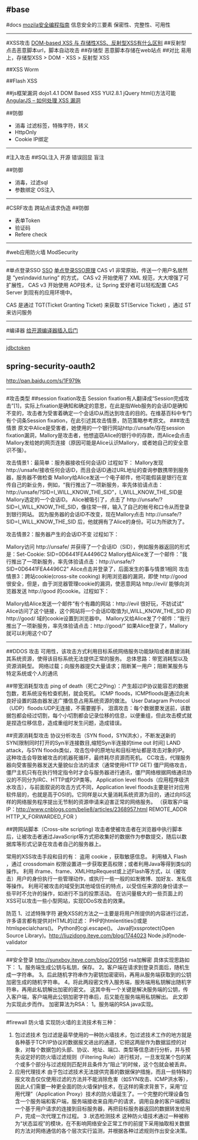 #base
---
#docs
[mozila安全编程指南](https://wiki.mozilla.org/WebAppSec/Secure_Coding_Guidelines)
信息安全的三要素
保密性、完整性、可用性


---
#XSS攻击
[DOM-based XSS 与 存储性XSS、反射型XSS有什么区别](http://www.zhihu.com/question/26628342)
##反射型
点击恶意脚本url，脚本自动攻击
##存储型
恶意脚本存储在web站点
##对比
易用上，存储型XSS > DOM - XSS > 反射型 XSS

##XSS Worm

##Flash XSS

##js框架漏洞
dojo1.4.1 DOM Based XSS
YUI2.8.1
jQuery html()方法可能
[AngularJS – 如何处理 XSS 漏洞](http://www.oschina.net/translate/angularjs-handle-xss-vulnerability-scenarios)

##防御
* 消毒
    过滤标签，特殊字符，转义
* HttpOnly
* Cookie IP绑定


---
#注入攻击
##SQL注入
开源
错误回显
盲注

##防御
* 消毒，过滤sql
* 参数绑定
OS注入

---
#CSRF攻击
跨站点请求伪造
##防御
* 表单Token
* 验证码
* Refere check


---
#web应用防火墙
ModSecurity







---
#单点登录SSO
[SSO](http://blog.csdn.net/cutesource/article/details/5838693)
[单点登录SSO原理](http://hansionxu.blog.163.com/blog/static/24169810920149155440886/)
CAS v1 非常原始，传送一个用户名居然是 ”yes\ndavid.turing” 的方式， CAS v2 开始使用了 XML 规范，大大增强了可扩展性， CAS v3 开始使用 AOP技术，让 Spring 爱好者可以轻松配置 CAS Server 到现有的应用环境中。

CAS 是通过 TGT(Ticket Granting Ticket) 来获取 ST(Service Ticket) ，通过 ST 来访问服务

---
#编译器
[给开源编译器插入后门](https://ring0.me/2014/11/insert-backdoor-into-compiler/)


---

[jdbctoken](https://github.com/spring-projects/spring-security-oauth/blob/master/docs/JdbcTokenStore)

## spring-security-oauth2
http://pan.baidu.com/s/1F979k





---
#攻击类型
##session fixation攻击
Session fixation有人翻译成“Session完成攻击”[1]，实际上fixation是确知和确定的意思，在此是指Web服务的会话ID是确知不变的，攻击者为受害着确定一个会话ID从而达到攻击的目的。在维基百科中专门有个词条Session fixation，在此引述其攻击情景，防范策略参考原文。
###攻击情景
原文中Alice是受害者，她使用的一个银行网站http://unsafe/存在session fixation漏洞，Mallory是攻击者，他想盗窃Alice的银行中的存款，而Alice会点击Mallory发给她的网页连接（原因可能是Alice认识Mallory，或者她自己的安全意识不强）。

攻击情景1：最简单：服务器接收任何会话ID
过程如下：
Mallory发现http://unsafe/接收任何会话ID，而且会话ID通过URL地址的查询参数携带到服务器，服务器不做检查
Mallory给Alice发送一个电子邮件，他可能假装是银行在宣传自己的新业务，例如，“我行推出了一项新服务，率先体验请点击：http://unsafe/?SID=I_WILL_KNOW_THE_SID"，I_WILL_KNOW_THE_SID是Mallory选定的一个会话ID。
Alice被吸引了，点击了 http://unsafe/?SID=I_WILL_KNOW_THE_SID，像往常一样，输入了自己的帐号和口令从而登录到银行网站。
因为服务器的会话ID不改变，现在Mallory点击 http://unsafe/?SID=I_WILL_KNOW_THE_SID 后，他就拥有了Alice的身份。可以为所欲为了。

攻击情景2：服务器产生的会话ID不变
过程如下：

Mallory访问 http://unsafe/ 并获得了一个会话ID（SID），例如服务器返回的形式是：Set-Cookie: SID=0D6441FEA4496C2
Mallory给Alice发了一个邮件：”我行推出了一项新服务，率先体验请点击：http://unsafe/?SID=0D6441FEA4496C2"
Alice点击并登录了，后面发生的事与情景1相同
攻击情景3：跨站cookie(cross-site cooking)
利用浏览器的漏洞，即使 http://good 很安全，但是，由于浏览器管理cookie的漏洞，使恶意网站 http://evil/ 能够向浏览器发送 http://good 的cookie。过程如下：

Mallory给Alice发送一个邮件“有个有趣的网站：http://evil 很好玩，不妨试试”
Alice访问了这个链接，这个网站将一个会话ID取值为I_WILL_KNOW_THE_SID 的 http://good/ 域的cookie设置到浏览器中。
Mallory又给Alice发了个邮件：“我行推出了一项新服务，率先体验请点击：http://good/”
如果Alice登录了，Mallory就可以利用这个ID了







---


##DDOS
攻击 可用性，该攻击方式利用目标系统网络服务功能缺陷或者直接消耗其系统资源，使得该目标系统无法提供正常的服务。
总体思路：带宽消耗型以及资源消耗型。
网络过载；向服务器提交大量请求；阻断某一用户；阻断某服务与特定系统或个人的通讯

##带宽消耗型攻击
ping of death（死亡之Ping）：产生超过IP协议能容忍的数据包数，若系统没有检查机制，就会死机。
ICMP floods，ICMPfloods是通过向未良好设置的路由器发送广播信息占用系统资源的做法。
User Datagram Protocol（UDP）floods:UDP无连接，不需要握手，
泪滴攻击：每个数据要发送前，该数据包都会经过切割，每个小切割都会记录位移的信息，以便重组，但此攻击模式就是捏造位移信息，造成重组时发生问题，造成错误。

##资源消耗型攻击
协议分析攻击（SYN flood，SYN洪水），不断发送新的SYN[限制同时打开的Syn半连接数目,缩短Syn半连接的time out 时间]
LAND attack，与SYN floods类似，攻击包中的原地址和目标地址都是攻击对象的IP。这种攻击会导致被攻击的机器死循环，最终耗尽资源而死机。
CC攻击，代理服务器向受害服务器发送大量貌似合法的请求（通常使用HTTP GET)
僵尸网络攻击，僵尸主机只有在执行特定指令时才会与服务器进行通讯，僵尸网络根据网络通讯协议的不同分为IRC、HTTP或P2P类等。
Application level floods（应用程序级洪水攻击），与前面叙说的攻击方式不同，Application level floods主要是针对应用软件层的，也就是高于OSI的。它同样是以大量消耗系统资源为目的，通过向IIS这样的网络服务程序提出无节制的资源申请来迫害正常的网络服务。
（获取客户端IP：http://www.cnblogs.com/belie8/articles/2368957.html
REMOTE_ADDR
HTTP_X_FORWARDED_FOR
）


##跨网站脚本（Cross-site scripting)
攻击者使被攻击者在浏览器中执行脚本后，让被攻击者通过JavaScript等方式把收集好的数据作为参数提交，随后以数据库等形式记录在攻击者自己的服务器上。

常用的XSS攻击手段和目的有：
盗用 cookie ，获取敏感信息。
利用植入 Flash ，通过 crossdomain 权限设置进一步获取更高权限；或者利用Java等得到类似的操作。
利用 iframe、frame、XMLHttpRequest或上述Flash等方式，以（被攻击）用户的身份执行一些管理动作，或执行一些一般的如发微博、加好友、发私信等操作。
利用可被攻击的域受到其他域信任的特点，以受信任来源的身份请求一些平时不允许的操作，如进行不当的投票活动。
在访问量极大的一些页面上的XSS可以攻击一些小型网站，实现DDoS攻击的效果。

防范
1、过滤特殊字符
避免XSS的方法之一主要是将用户所提供的内容进行过滤，许多语言都有提供对HTML的过滤：
PHP的htmlentities()或是htmlspecialchars()。
Python的cgi.escape()。
Java的xssprotect(Open Source Library)。http://liuzidong.iteye.com/blog/1744023
Node.js的node-validator




---
##安全登录
http://sunxboy.iteye.com/blog/209156
rsa加解密
具体实现思路如下：
1。服务端生成公钥与私钥，保存。
2。客户端在请求到登录页面后，随机生成一字符串。
3。后此随机字符串作为密钥加密密码，再用从服务端获取到的公钥加密生成的随机字符串。
4。将此两段密文传入服务端，服务端用私钥解出随机字符串，再用此私钥解出加密的密文。
这其中有一个关键是解决服务端的公钥，传入客户端，客户端用此公钥加密字符串后，后又能在服务端用私钥解出。
此文即为实现此步而作。
加密算法为RSA：
1。服务端的RSA java实现。

---
#firewall 防火墙
实现防火墙的主流技术有三种：
1. 包过滤技术
包过滤是最早使用的一种防火墙技术，包过滤技术工作的地方就是各种基于TCP/IP协议的数据报文进出的通道，它把这两层作为数据监控的对象，对每个数据包的头部、协议、地址、端口、类型等信息进行分析，并与预先设定好的防火墙过滤规则（Filtering Rule）进行核对，一旦发现某个包的某个或多个部分与过滤规则匹配并且条件为“阻止”的时候，这个包就会被丢弃。
2. 应用代理技术
由于包过滤技术无法提供完善的数据保护措施，而且一些特殊的报文攻击仅仅使用过滤的方法并不能消除危害（如SYN攻击、ICMP洪水等），因此人们需要一种更全面的防火墙保护技术，在这样的需求背景下，采用“应用代理”（Application Proxy）技术的防火墙诞生了。一个完整的代理设备包含一个服务端和客户端，服务端接收来自用户的请求，调用自身的客户端模拟一个基于用户请求的连接到目标服务器，再把目标服务器返回的数据转发给用户，完成一次代理工作过程。
3 .状态检测技术
这种防火墙技术通过一种被称为“状态监视”的模块，在不影响网络安全正常工作的前提下采用抽取相关数据的方法对网络通信的各个层次实行监测，并根据各种过滤规则作出安全决策。







